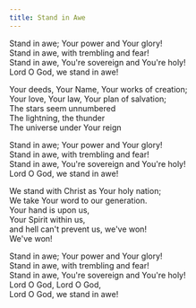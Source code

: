 ```yaml
---
title: Stand in Awe
---
```

Stand in awe; Your power and Your glory!\
Stand in awe, with trembling and fear!\
Stand in awe, You're sovereign and You're holy!\
Lord O God, we stand in awe!

Your deeds, Your Name, Your works of creation;\
Your love, Your law, Your plan of salvation;\
The stars seem unnumbered\
The lightning, the thunder\
The universe under Your reign

Stand in awe; Your power and Your glory!\
Stand in awe, with trembling and fear!\
Stand in awe, You're sovereign and You're holy!\
Lord O God, we stand in awe!

We stand with Christ as Your holy nation;\
We take Your word to our generation.\
Your hand is upon us,\
Your Spirit within us,\
and hell can't prevent us, we've won!\
We've won!

Stand in awe; Your power and Your glory!\
Stand in awe, with trembling and fear!\
Stand in awe, You're sovereign and You're holy!\
Lord O God, Lord O God,\
Lord O God, we stand in awe!